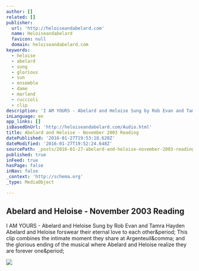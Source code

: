 ```yaml
---
author: []
related: []
publisher:
  url: 'http://heloiseandabelard.com'
  name: Heloiseandabelard
  favicon: null
  domain: heloiseandabelard.com
keywords:
  - heloise
  - abelard
  - sung
  - glorious
  - sun
  - ensemble
  - dame
  - marland
  - cuccioli
  - clip
description: 'I AM YOURS - Abelard and Heloise Sung by Rob Evan and Tamra Hayden Abelard and Heloise forswear their eternal love to each other. This clip combines the intimate moment they share at Argenteuil, and the glorious ending of the musical where Abelard and Heloise realize they are forever one.'
inLanguage: en
app_links: []
isBasedOnUrl: 'http://heloiseandabelard.com/Audio.html'
title: Abelard and Heloise - November 2003 Reading
datePublished: '2016-01-27T19:53:18.620Z'
dateModified: '2016-01-27T19:52:24.648Z'
sourcePath: _posts/2016-01-27-abelard-and-heloise-november-2003-reading.md
published: true
inFeed: true
hasPage: false
inNav: false
_context: 'http://schema.org'
_type: MediaObject

---
```

<article style=""><h1>Abelard and Heloise - November 2003 Reading</h1><p>I AM YOURS - Abelard and Heloise Sung by Rob Evan and Tamra Hayden Abelard and Heloise forswear their eternal love to each other&amp;period; This clip combines the intimate moment they share at Argenteuil&amp;comma; and the glorious ending of the musical where Abelard and Heloise realize they are forever one&amp;period;</p><img src="http://heloiseandabelard.com/Images/AudioClips.gif" /></article>